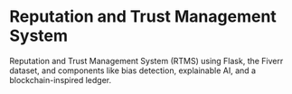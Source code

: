 # Reputation and Trust Management System
Reputation and Trust Management System (RTMS) using Flask, the Fiverr dataset, and components like bias detection, explainable AI, and a blockchain-inspired ledger.
